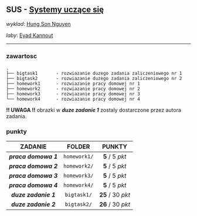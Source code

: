 ## SUS - [Systemy uczące się](https://usosweb.uw.edu.pl/kontroler.php?_action=katalog2/przedmioty/pokazPrzedmiot&prz_kod=1000-2N09SUS)

_wyklad_: [Hung Son Nguyen](https://usosweb.uw.edu.pl/kontroler.php?_action=katalog2/osoby/pokazOsobe&os_id=405)

_laby_: [Eyad Kannout](https://usosweb.uw.edu.pl/kontroler.php?_action=katalog2/osoby/pokazOsobe&os_id=353713)

---

### zawartosc

```
.
├── bigtask1       - rozwiazanie duzego zadania zaliczeniowego nr 1
├── bigtask2       - rozwiazanie duzego zadania zaliczeniowego nr 2
├── homework1      - rozwiazanie pracy domowej nr 1
├── homework2      - rozwiazanie pracy domowej nr 2
├── homework3      - rozwiazanie pracy domowej nr 3
└── homework4      - rozwiazanie pracy domowej nr 4
```

**!! UWAGA !!** obrazki w **_duze zadanie 1_** zostaly dostarczone przez autora zadania.

### punkty

| ZADANIE              | FOLDER       | PUNKTY            |
| :------------------: | :----------: |:----------------: |
| **_praca domowa 1_** | `homework1/` | **5** / 5 _pkt_   |
| **_praca domowa 2_** | `homework2/` | **5** / 5 _pkt_   |
| **_praca domowa 3_** | `homework3/` | **5** / 5 _pkt_   |
| **_praca domowa 4_** | `homework4/` | **5** / 5 _pkt_   |
| **_duze zadanie 1_** | `bigtask1/`  | **25** / 30 _pkt_ |
| **_duze zadanie 2_** | `bigtask2/`  | **26** / 30 _pkt_ |
